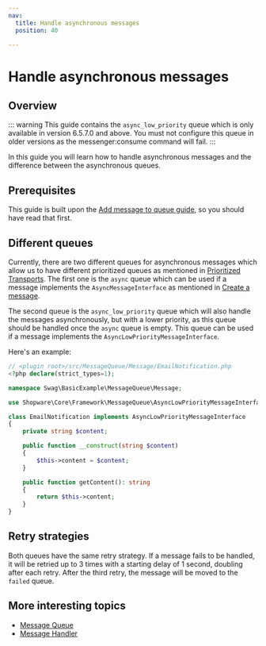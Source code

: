 ```yaml
---
nav:
  title: Handle asynchronous messages
  position: 40

---
```


# Handle asynchronous messages

## Overview

::: warning
This guide contains the `async_low_priority` queue which is only available in version 6.5.7.0 and above. You must not configure this queue in older versions as the messenger:consume command will fail.
:::

In this guide you will learn how to handle asynchronous messages and the difference between the asynchronous queues.

## Prerequisites

This guide is built upon the [Add message to queue guide](add-message-to-queue), so you should have read that first.

## Different queues

Currently, there are two different queues for asynchronous messages which allow us to have different prioritized queues as mentioned in [Prioritized Transports](https://symfony.com/doc/current/messenger.html#prioritized-transports). The first one is the `async` queue which can be used if a message implements the `AsyncMessageInterface` as mentioned in [Create a message](add-message-to-queue#create-a-message).  

The second queue is the `async_low_priority` queue which will also handle the messages asynchronously, but with a lower priority, as this queue should be handled once the `async` queue is empty. This queue can be used if a message implements the `AsyncLowPriorityMessageInterface`.  

Here's an example:

```php
// <plugin root>/src/MessageQueue/Message/EmailNotification.php
<?php declare(strict_types=1);

namespace Swag\BasicExample\MessageQueue\Message;

use Shopware\Core\Framework\MessageQueue\AsyncLowPriorityMessageInterface;

class EmailNotification implements AsyncLowPriorityMessageInterface
{
    private string $content;

    public function __construct(string $content)
    {
        $this->content = $content;
    }

    public function getContent(): string
    {
        return $this->content;
    }
}
```

## Retry strategies

Both queues have the same retry strategy. If a message fails to be handled, it will be retried up to 3 times with a starting delay of 1 second, doubling after each retry. After the third retry, the message will be moved to the `failed` queue. 

## More interesting topics

* [Message Queue](add-message-to-queue)
* [Message Handler](add-message-handler)

